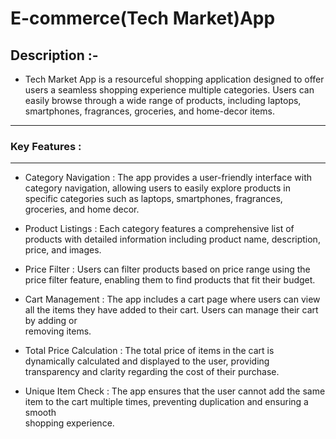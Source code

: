 # E-commerce(Tech Market)App

## Description :-
* Tech Market App is a resourceful shopping application designed to offer users a seamless shopping experience multiple categories. Users can easily browse through a wide range of products, including laptops, smartphones, fragrances, groceries, and home-decor items.
___
### Key Features :
___
* Category Navigation : The app provides a user-friendly interface with category navigation, allowing users to easily explore products in specific categories such    as laptops, smartphones, fragrances, groceries, and home decor.

* Product Listings : Each category features a comprehensive list of products with detailed information including product name, description, price, and images.

* Price Filter : Users can filter products based on price range using the price filter feature, enabling them to find products that fit their budget.

* Cart Management : The app includes a cart page where users can view all the items they have added to their cart. Users can manage their cart by adding or     
  removing items.

* Total Price Calculation : The total price of items in the cart is dynamically calculated and displayed to the user, providing transparency and clarity regarding 
  the cost of their purchase.

* Unique Item Check : The app ensures that the user cannot add the same item to the cart multiple times, preventing duplication and ensuring a smooth      
  shopping experience.
  
